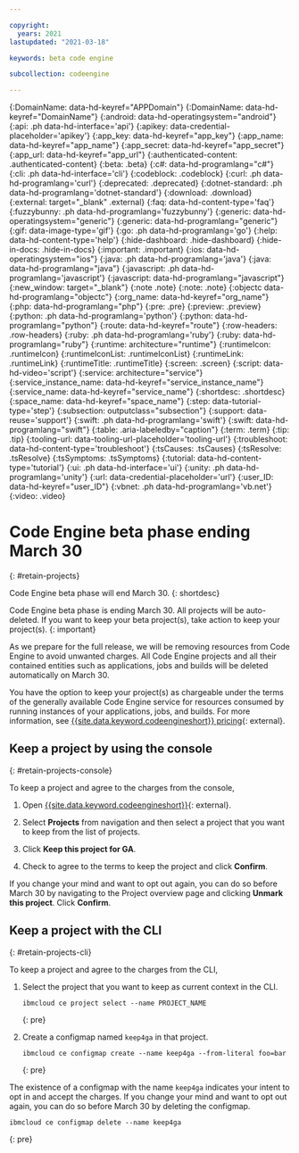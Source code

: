 ```yaml
---

copyright:
  years: 2021
lastupdated: "2021-03-18"

keywords: beta code engine

subcollection: codeengine

---
```


{:DomainName: data-hd-keyref="APPDomain"}
{:DomainName: data-hd-keyref="DomainName"}
{:android: data-hd-operatingsystem="android"}
{:api: .ph data-hd-interface='api'}
{:apikey: data-credential-placeholder='apikey'}
{:app_key: data-hd-keyref="app_key"}
{:app_name: data-hd-keyref="app_name"}
{:app_secret: data-hd-keyref="app_secret"}
{:app_url: data-hd-keyref="app_url"}
{:authenticated-content: .authenticated-content}
{:beta: .beta}
{:c#: data-hd-programlang="c#"}
{:cli: .ph data-hd-interface='cli'}
{:codeblock: .codeblock}
{:curl: .ph data-hd-programlang='curl'}
{:deprecated: .deprecated}
{:dotnet-standard: .ph data-hd-programlang='dotnet-standard'}
{:download: .download}
{:external: target="_blank" .external}
{:faq: data-hd-content-type='faq'}
{:fuzzybunny: .ph data-hd-programlang='fuzzybunny'}
{:generic: data-hd-operatingsystem="generic"}
{:generic: data-hd-programlang="generic"}
{:gif: data-image-type='gif'}
{:go: .ph data-hd-programlang='go'}
{:help: data-hd-content-type='help'}
{:hide-dashboard: .hide-dashboard}
{:hide-in-docs: .hide-in-docs}
{:important: .important}
{:ios: data-hd-operatingsystem="ios"}
{:java: .ph data-hd-programlang='java'}
{:java: data-hd-programlang="java"}
{:javascript: .ph data-hd-programlang='javascript'}
{:javascript: data-hd-programlang="javascript"}
{:new_window: target="_blank"}
{:note .note}
{:note: .note}
{:objectc data-hd-programlang="objectc"}
{:org_name: data-hd-keyref="org_name"}
{:php: data-hd-programlang="php"}
{:pre: .pre}
{:preview: .preview}
{:python: .ph data-hd-programlang='python'}
{:python: data-hd-programlang="python"}
{:route: data-hd-keyref="route"}
{:row-headers: .row-headers}
{:ruby: .ph data-hd-programlang='ruby'}
{:ruby: data-hd-programlang="ruby"}
{:runtime: architecture="runtime"}
{:runtimeIcon: .runtimeIcon}
{:runtimeIconList: .runtimeIconList}
{:runtimeLink: .runtimeLink}
{:runtimeTitle: .runtimeTitle}
{:screen: .screen}
{:script: data-hd-video='script'}
{:service: architecture="service"}
{:service_instance_name: data-hd-keyref="service_instance_name"}
{:service_name: data-hd-keyref="service_name"}
{:shortdesc: .shortdesc}
{:space_name: data-hd-keyref="space_name"}
{:step: data-tutorial-type='step'}
{:subsection: outputclass="subsection"}
{:support: data-reuse='support'}
{:swift: .ph data-hd-programlang='swift'}
{:swift: data-hd-programlang="swift"}
{:table: .aria-labeledby="caption"}
{:term: .term}
{:tip: .tip}
{:tooling-url: data-tooling-url-placeholder='tooling-url'}
{:troubleshoot: data-hd-content-type='troubleshoot'}
{:tsCauses: .tsCauses}
{:tsResolve: .tsResolve}
{:tsSymptoms: .tsSymptoms}
{:tutorial: data-hd-content-type='tutorial'}
{:ui: .ph data-hd-interface='ui'}
{:unity: .ph data-hd-programlang='unity'}
{:url: data-credential-placeholder='url'}
{:user_ID: data-hd-keyref="user_ID"}
{:vbnet: .ph data-hd-programlang='vb.net'}
{:video: .video}


# Code Engine beta phase ending March 30
{: #retain-projects}

Code Engine beta phase will end March 30.
{: shortdesc}

Code Engine beta phase is ending March 30. All projects will be auto-deleted. If you want to keep your beta project(s), take action to keep your project(s).
{: important}

As we prepare for the full release, we will be removing resources from Code Engine to avoid unwanted charges. All Code Engine projects and all their contained entities such as applications, jobs and builds will be deleted automatically on March 30.

You have the option to keep your project(s) as chargeable under the terms of the generally available Code Engine service for resources consumed by running instances of your applications, jobs, and builds. For more information, see [{{site.data.keyword.codeengineshort}} pricing](https://www.ibm.com/cloud/code-engine/pricing){: external}.

## Keep a project by using the console
{: #retain-projects-console}

To keep a project and agree to the charges from the console,

1. Open [{{site.data.keyword.codeengineshort}}](https://cloud.ibm.com/codeengine/overview){: external}.

2. Select **Projects** from navigation and then select a project that you want to keep from the list of projects.

3. Click **Keep this project for GA**.

4. Check to agree to the terms to keep the project and click **Confirm**.

If you change your mind and want to opt out again, you can do so before March 30 by navigating to the Project overview page and clicking **Unmark this project**. Click **Confirm**.

## Keep a project with the CLI
{: #retain-projects-cli}

To keep a project and agree to the charges from the CLI,

1. Select the project that you want to keep as current context in the CLI.

   ```
   ibmcloud ce project select --name PROJECT_NAME
   ```
   {: pre}


2. Create a configmap named `keep4ga` in that project.

   ```
   ibmcloud ce configmap create --name keep4ga --from-literal foo=bar
   ```
   {: pre}
   
The existence of a configmap with the name `keep4ga` indicates your intent to opt in and accept the charges. If you change your mind and want to opt out again, you can do so before March 30 by deleting the configmap.

```
ibmcloud ce configmap delete --name keep4ga
```
{: pre}

